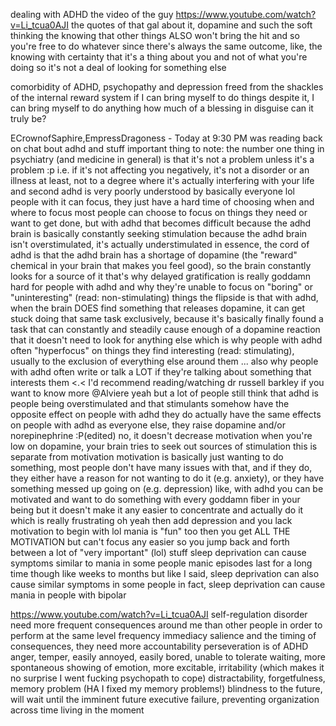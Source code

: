dealing with ADHD
the video of the guy https://www.youtube.com/watch?v=Li_tcua0AJI
the quotes of that gal about it, dopamine and such
the soft thinking
the knowing that other things ALSO won't bring the hit and so you're free to do whatever since there's always the same outcome, like, the knowing with certainty that it's a thing about you and not of what you're doing so it's not a deal of looking for something else


comorbidity of ADHD, psychopathy and depression
freed from the shackles of the internal reward system
if I can bring myself to do things despite it, I can bring myself to do anything
how much of a blessing in disguise can it truly be?

ECrownofSaphire,EmpressDragoness - Today at 9:30 PM
was reading back on chat
bout adhd and stuff
important thing to note: the number one thing in psychiatry (and medicine in general) is that it's not a problem unless it's a problem :p
i.e. if it's not affecting you negatively, it's not a disorder or an illness
at least, not to a degree where it's actually interfering with your life
and second
adhd is very poorly understood by basically everyone lol
people with it can focus, they just have a hard time of choosing when and where to focus
most people can choose to focus on things they need or want to get done, but with adhd that becomes difficult because the adhd brain is basically constantly seeking stimulation
because the adhd brain isn't overstimulated, it's actually understimulated
in essence, the cord of adhd is that the adhd brain has a shortage of dopamine (the "reward" chemical in your brain that makes you feel good), so the brain constantly looks for a source of it
that's why delayed gratification is really goddamn hard for people with adhd
and why they're unable to focus on "boring" or "uninteresting" (read: non-stimulating) things
the flipside is that with adhd, when the brain DOES find something that releases dopamine, it can get stuck doing that same task exclusively, because it's basically finally found a task that can constantly and steadily cause enough of a dopamine reaction that it doesn't need to look for anything else
which is why people with adhd often "hyperfocus" on things they find interesting (read: stimulating), usually to the exclusion of everything else around them
... also why people with adhd often write or talk a LOT if they're talking about something that interests them <.<
I'd recommend reading/watching dr russell barkley if you want to know more
@Alviere yeah but a lot of people still think that adhd is people being overstimulated and that stimulants somehow have the opposite effect on people with adhd
they do actually have the same effects on people with adhd as everyone else, they raise dopamine and/or norepinephrine :P(edited)
no, it doesn't decrease motivation
when you're low on dopamine, your brain tries to seek out sources of stimulation
this is separate from motivation
motivation is basically just wanting to do something, most people don't have many issues with that, and if they do, they either have a reason for not wanting to do it (e.g. anxiety), or they have something messed up going on (e.g. depression)
like, with adhd you can be motivated and want to do something with every goddamn fiber in your being
but it doesn't make it any easier to concentrate and actually do it
which is really frustrating
oh yeah then add depression and you lack motivation to begin with lol
mania is "fun" too
then you get ALL THE MOTIVATION
but can't focus any easier
so you jump back and forth between a lot of "very important" (lol) stuff
sleep deprivation can cause symptoms similar to mania in some people
manic episodes last for a long time though
like weeks to months
but like I said, sleep deprivation can also cause similar symptoms in some people
in fact, sleep deprivation can cause mania in people with bipolar

https://www.youtube.com/watch?v=Li_tcua0AJI
self-regulation disorder
need more frequent consequences around me than other people in order to perform at the same level
frequency immediacy salience and the timing of consequences, they need more accountability
perseveration is of ADHD
anger, temper, easily annoyed, easily bored, unable to tolerate waiting, more spontaneous showing of emotion, more excitable, irritability (which makes it no surprise I went fucking psychopath to cope)
distractability, forgetfulness, memory problem (HA I fixed my memory problems!)
blindness to the future, will wait until the imminent future
executive failure, preventing organization across time
living in the moment